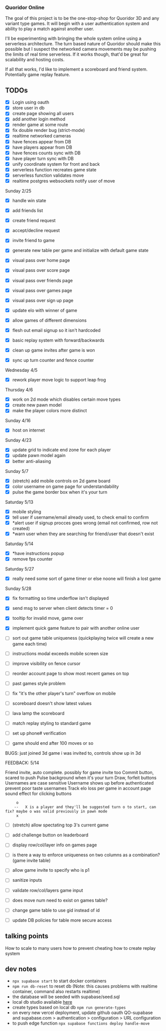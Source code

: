 ### Quoridor Online

The goal of this project is to be the one-stop-shop for Quoridor 3D and any variant type games. It will begin with a user authentication system and ability to play a match against another user.

I'll be experimenting with bringing the whole system online using a serverless architecture. The turn based nature of Quoridor should make this possible but I suspect the networked camera movements may be pushing the limits of real time serverless. If it works though, that'd be great for scalability and hosting costs.

If all that works, I'd like to implement a scoreboard and friend system. Potentially game replay feature.

## TODOs

- [x] Login using oauth
- [x] store user in db
- [x] create page showing all users
- [x] add another login method
- [x] render game at some route
- [x] fix double render bug (strict-mode)
- [x] realtime networked cameras
- [x] have fences appear from DB
- [x] have players appear from DB
- [x] have fences counts sync with DB
- [x] have player turn sync with DB
- [x] unify coordinate system for front and back
- [x] serverless function recreates game state
- [x] serverless function validates move
- [x] realtime postgres websockets notify user of move

Sunday 2/25
- [x] handle win state
- [x] add friends list
- [x] create friend request
- [x] accept/decline request
- [x] invite friend to game
- [x] generate new table per game and initialize with default game state

- [x] visual pass over home page
- [x] visual pass over score page
- [x] visual pass over friends page
- [x] visual pass over games page
- [x] visual pass over sign up page

- [x] update elo with winner of game 
- [x] allow games of different dimensions
- [x] flesh out email signup so it isn't hardcoded
- [x] basic replay system with forward/backwards
- [x] clean up game invites after game is won
- [x] sync up turn counter and fence counter

Wednesday 4/5
- [x] rework player move logic to support leap frog

Thursday 4/6
- [x] work on 2d mode which disables certain move types
- [x] create new pawn model
- [x] make the player colors more distinct

Sunday 4/16
- [x] host on internet

Sunday 4/23
- [x] update grid to indicate end zone for each player
- [x] update pawn model again
- [x] better anti-aliasing

Sunday 5/7
- [x] (stretch) add mobile controls on 2d game board
- [x] color username on game page for understandability
- [x] pulse the game border box when it's your turn

Saturday 5/13
- [x] mobile styling
- [x] tell user if username/email already used, to check email to confirm
- [x] *alert user if signup procces goes wrong (email not confirmed, row not created)
- [x] *warn user when they are searching for friend/user that doesn't exist

Saturday 5/14
- [x] *have instructions popup
- [x] remove fps counter

Saturday 5/27
- [x] really need some sort of game timer or else noone will finish a lost game

Sunday 5/28
- [x] fix formatting so time underflow isn't displayed
- [x] send msg to server when client detects timer = 0
- [x] tooltip for invalid move, game over
- [x] implement quick game feature to pair with another online user

- [ ] sort out game table uniqueness (quickplaying twice will create a new game each time)
- [ ] instructions modal exceeds mobile screen size
- [ ] improve visibility on fence cursor
- [ ] reorder account page to show most recent games on top
- [ ] past games style problem
- [ ] fix "it's the other player's turn" overflow on mobile
- [ ] scoreboard doesn't show latest values
- [ ] lava lamp the scoreboard
- [ ] match replay styling to standard game
- [ ] set up phone# verification
- [ ] game should end after 100 moves or so

BUGS:
 just joined 3d game i was invited to, controls show up in 3d
 
FEEDBACK:
5/14

Friend invite, auto complete. possibly for game invite too
Commit button, scared to push
Pulse background when it's your turn
Draw, forfeit buttons
Usernames are case sensitive
Username shows up before authenticated
prevent poor taste usernames
Track elo loss per game in account page
sound effect for clicking buttons

         o
        --   X is a player and they'll be suggested turn o to start, can fix? maybe o was valid previously in pawn mode
         x


- [ ] (stretch) allow spectating top 3's current game
- [ ] add challenge button on leaderboard

- [ ] display row/col/layer info on games page
- [ ] is there a way to enforce uniqueness on two columns as a combination? (game invite table)
- [ ] allow game invite to specify who is p1
- [ ] sanitize inputs
- [ ] validate row/col/layers game input
- [ ] does move num need to exist on games table?
- [ ] change game table to use gid instead of id

- [ ] update DB policies for table more secure access

## talking points

How to scale to many users
how to prevent cheating
how to create replay system

## dev notes

- `npx supabase start` to start docker containers
- `npm run db-reset` to reset db (Note: this causes problems with realtime container, command also restarts realtime)
- the database will be seeded with supabase/seed.sql
- local db studio available [here](http://localhost:54323/project/default)
- create types based on local db `npm run generate-types`
- on every new vercel deployment, update github oauth QO-supabase and supabase.com > authentication > configuration > URL configuration
- to push edge function `npx supabase functions deploy handle-move`